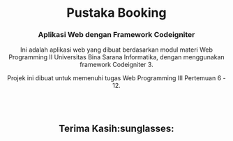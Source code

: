 <h1 align="center">Pustaka Booking</h1>
<h3 align="center">Aplikasi Web dengan Framework Codeigniter</h3>


<p align='center'>Ini adalah aplikasi web yang dibuat berdasarkan modul materi Web Programming II Universitas Bina Sarana Informatika, dengan menggunakan framework Codeigniter 3.</p>

<p align='center'>Projek ini dibuat untuk memenuhi tugas Web Programming III Pertemuan 6 - 12.</p>

<br>
<br>
<h2 align='center'>Terima Kasih:sunglasses:</h2>
